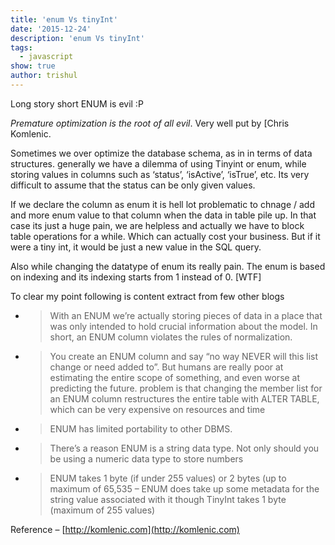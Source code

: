 ```yaml
---
title: 'enum Vs tinyInt'
date: '2015-12-24'
description: 'enum Vs tinyInt'
tags:
  - javascript
show: true
author: trishul
---
```




Long story short ENUM is evil :P

*Premature optimization is the root of all evil*. Very well put by [Chris Komlenic[](http://komlenic.com/248/about-chris-komlenic-and-komlenic-com/).

Sometimes we over optimize the database schema, as in in terms of data structures. generally we have a dilemma of using Tinyint or enum, while storing values in columns such as ‘status’, ‘isActive’, ‘isTrue’, etc. Its very difficult to assume that the status can be only given values.

If we declare the column as enum it is hell lot problematic to chnage / add and more enum value to that column when the data in table pile up. In that case its just a huge pain, we are helpless and actually we have to block table operations for a while. Which can actually cost your business. But if it were a tiny int, it would be just a new value in the SQL query.

Also while changing the datatype of enum its really pain. The enum is based on indexing and its indexing starts from 1 instead of 0. [WTF]

To clear my point following is content extract from few other blogs

* > With an ENUM we’re actually storing pieces of data in a place that was only intended to hold crucial information about the model. In short, an ENUM column violates the rules of normalization.
* > You  create an ENUM column and say “no way NEVER will this list change or need added to”. But humans are really poor at estimating the entire scope of something, and even worse at predicting the future. problem is that changing the member list for an ENUM column restructures the entire table with ALTER TABLE, which can be very expensive on resources and time
* > ENUM has limited portability to other DBMS.
* > There’s a reason ENUM is a string data type. Not only should you be using a numeric data type to store numbers
* > ENUM takes 1 byte (if under 255 values) or 2 bytes (up to maximum of 65,535 – ENUM does take up some metadata for the string value associated with it though
TinyInt takes 1 byte (maximum of 255 values)

 

Reference – [http://komlenic.com](http://komlenic.com)
